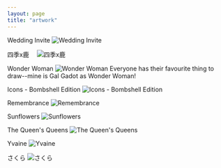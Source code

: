 ```yaml
---
layout: page
title: "artwork"
---
```


Wedding Invite
![Wedding Invite](/assets/artwork/JenJakeInvite.jpg)

四季x鹿　
![四季x鹿](/assets/artwork/四季x鹿.jpg)

Wonder Woman
![Wonder Woman](/assets/artwork/Wonder.jpg)
Everyone has their favourite thing to draw--mine is Gal Gadot as Wonder Woman!

Icons - Bombshell Edition
![Icons - Bombshell Edition](/assets/artwork/IconsBombshellEdition.jpg)

Remembrance
![Remembrance](/assets/artwork/Remembrance.jpg)

Sunflowers
![Sunflowers](/assets/artwork/Sunflowers.jpg)

The Queen's Queens
![The Queen's Queens](/assets/artwork/TheQueensQueens.jpg)

Yvaine
![Yvaine](/assets/artwork/Yvaine.jpg)

さくら
![さくら](/assets/artwork/さくら.jpg)